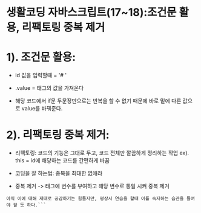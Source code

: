 # 생활코딩 자바스크립트(17~18):조건문 활용, 리팩토링 중복 제거


# 1). 조건문 활용:

  - id 값을 입력할때 = '# '

  - .value = 태그의 값을 가져온다


  - 해당 코드에서 if문 두문장만으로는 반복을 할 수 없기 때문에 바로 밑에 다른 값으로 value를 바꿔준다.


# 2). 리팩토링 중복 제거:

  - 리펙토링: 코드의 기능은 그대로 두고, 코드 전체만 깔끔하게 정리하는 작업 
                 ex). this = id에 해당하는 코드를 간편하게 바꿈

  - 코딩을 잘 하는법: 중복을 최대한 없애라

  - 중복 제거 -> 태그에 변수를 부여하고 해당 변수로 통일 시켜 중복 제거 


```학습후기: 코딩의 핵심은 중복을 최대한 없애는 것이라는 것을 처음 알게 되었다. 복잡한 코드는 작업을 하는데 불편함을 주기 때문에 이를 this를 이용하거나 태그에 변수를 부여하여 간편화 한다고 한다. 
아직 이에 대해 제대로 공감하기는 힘들지만, 평상시 연습을 할때 이를 숙지하는 습관을 들여야 할 듯 하다.```